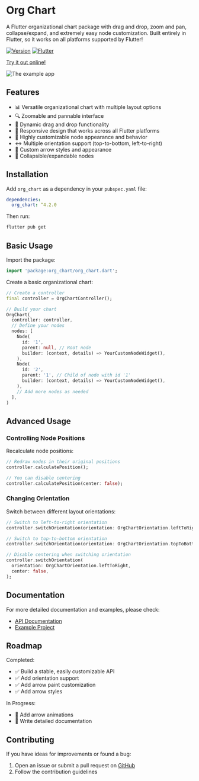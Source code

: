 # Org Chart

A Flutter organizational chart package with drag and drop, zoom and pan, collapse/expand, and extremely easy node customization. Built entirely in Flutter, so it works on all platforms supported by Flutter!

[![Version](https://img.shields.io/badge/version-4.2.0-blue.svg)](https://pub.dev/packages/org_chart)
[![Flutter](https://img.shields.io/badge/Flutter-3.0+-blue.svg)](https://flutter.dev)

[Try it out online!](https://ahnaineh.github.io/)

![The example app](https://github.com/ahnaineh/org_chart/blob/c9d1ed3f80b6a8ceb13f12e3255d3511ec68d865/Sequence%2001_5.gif?raw=True)

## Features

- 📊 Versatile organizational chart with multiple layout options
- 🔍 Zoomable and pannable interface
- 🔄 Dynamic drag and drop functionality
- 📱 Responsive design that works across all Flutter platforms
- 🎨 Highly customizable node appearance and behavior
- ↔️ Multiple orientation support (top-to-bottom, left-to-right)
- 🎯 Custom arrow styles and appearance
- 🧩 Collapsible/expandable nodes

## Installation

Add `org_chart` as a dependency in your `pubspec.yaml` file:

```yaml
dependencies:
  org_chart: ^4.2.0
```

Then run:

```bash
flutter pub get
```

## Basic Usage

Import the package:

```dart
import 'package:org_chart/org_chart.dart';
```

Create a basic organizational chart:

```dart
// Create a controller
final controller = OrgChartController();

// Build your chart
OrgChart(
  controller: controller,
  // Define your nodes
  nodes: [
    Node(
      id: '1',
      parent: null, // Root node
      builder: (context, details) => YourCustomNodeWidget(),
    ),
    Node(
      id: '2',
      parent: '1', // Child of node with id '1'
      builder: (context, details) => YourCustomNodeWidget(),
    ),
    // Add more nodes as needed
  ],
)
```

## Advanced Usage

### Controlling Node Positions

Recalculate node positions:

```dart
// Redraw nodes in their original positions
controller.calculatePosition();

// You can disable centering
controller.calculatePosition(center: false);
```

### Changing Orientation

Switch between different layout orientations:

```dart
// Switch to left-to-right orientation
controller.switchOrientation(orientation: OrgChartOrientation.leftToRight);

// Switch to top-to-bottom orientation
controller.switchOrientation(orientation: OrgChartOrientation.topToBottom);

// Disable centering when switching orientation
controller.switchOrientation(
  orientation: OrgChartOrientation.leftToRight,
  center: false,
);
```

## Documentation

For more detailed documentation and examples, please check:

- [API Documentation](https://pub.dev/documentation/org_chart/latest/)
- [Example Project](https://pub.dev/packages/org_chart/example)

## Roadmap

Completed:
- ✅ Build a stable, easily customizable API
- ✅ Add orientation support
- ✅ Add arrow paint customization
- ✅ Add arrow styles

In Progress:
- 🚧 Add arrow animations
- 🚧 Write detailed documentation



## Contributing

If you have ideas for improvements or found a bug:

1. Open an issue or submit a pull request on [GitHub](https://github.com/ahnaineh/org_chart)
2. Follow the contribution guidelines
